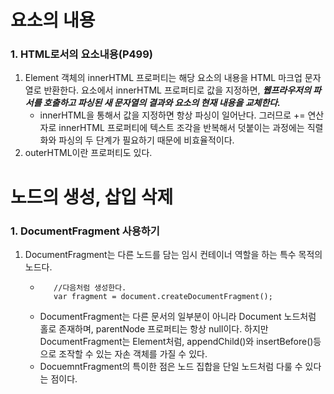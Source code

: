 # 요소의 내용

### 1. HTML로서의 요소내용(P499)

1. Element 객체의 innerHTML 프로퍼티는 해당 요소의 내용을 HTML 마크업 문자열로 반환한다. 요소에서 innerHTML 프로퍼티로 값을 지정하면, **_웹프라우저의 파서를 호출하고 파싱된 새 문자열의 결과와 요소의 현재 내용을 교체한다._**
   - innerHTML을 통해서 값을 지정하면 항상 파싱이 일어난다. 그러므로 += 연산자로 innerHTML 프로퍼티에 텍스트 조각을 반복해서 덧붙이는 과정에는 직렬화와 파싱의 두 단계가 필요하기 때문에 비효율적이다.
2. outerHTML이란 프로퍼티도 있다.

# 노드의 생성, 삽입 삭제

### 1. DocumentFragment 사용하기

1. DocumentFragment는 다른 노드를 담는 임시 컨테이너 역할을 하는 특수 목적의 노드다.
   - ```
        //다음처럼 생성한다.
        var fragment = document.createDocumentFragment();
     ```
   - DocumentFragment는 다른 문서의 일부분이 아니라 Document 노드처럼 홀로 존재하며, parentNode 프로퍼티는 항상 null이다. 하지만 DocumentFragment는 Element처럼, appendChild()와 insertBefore()등으로 조작할 수 있는 자손 객체를 가질 수 있다.
   - DocuemntFragment의 특이한 점은 노드 집합을 단일 노드처럼 다룰 수 있다는 점이다.
